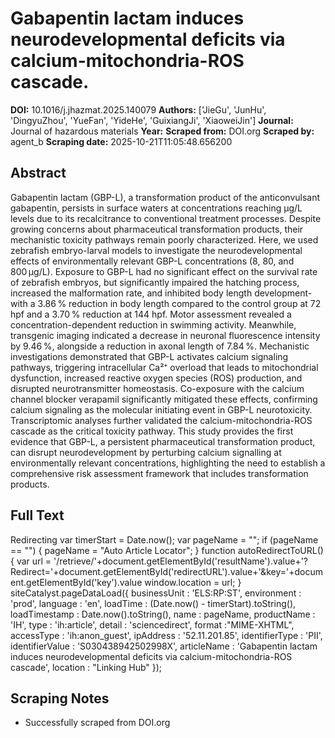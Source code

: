 # Gabapentin lactam induces neurodevelopmental deficits via calcium-mitochondria-ROS cascade.

**DOI:** 10.1016/j.jhazmat.2025.140079
**Authors:** ['JieGu', 'JunHu', 'DingyuZhou', 'YueFan', 'YideHe', 'GuixiangJi', 'XiaoweiJin']
**Journal:** Journal of hazardous materials
**Year:** 
**Scraped from:** DOI.org
**Scraped by:** agent_b
**Scraping date:** 2025-10-21T11:05:48.656200

## Abstract

Gabapentin lactam (GBP-L), a transformation product of the anticonvulsant gabapentin, persists in surface waters at concentrations reaching μg/L levels due to its recalcitrance to conventional treatment processes. Despite growing concerns about pharmaceutical transformation products, their mechanistic toxicity pathways remain poorly characterized. Here, we used zebrafish embryo-larval models to investigate the neurodevelopmental effects of environmentally relevant GBP-L concentrations (8, 80, and 800 μg/L). Exposure to GBP-L had no significant effect on the survival rate of zebrafish embryos, but significantly impaired the hatching process, increased the malformation rate, and inhibited body length development-with a 3.86 % reduction in body length compared to the control group at 72 hpf and a 3.70 % reduction at 144 hpf. Motor assessment revealed a concentration-dependent reduction in swimming activity. Meanwhile, transgenic imaging indicated a decrease in neuronal fluorescence intensity by 9.46 %, alongside a reduction in axonal length of 7.84 %. Mechanistic investigations demonstrated that GBP-L activates calcium signaling pathways, triggering intracellular Ca²⁺ overload that leads to mitochondrial dysfunction, increased reactive oxygen species (ROS) production, and disrupted neurotransmitter homeostasis. Co-exposure with the calcium channel blocker verapamil significantly mitigated these effects, confirming calcium signaling as the molecular initiating event in GBP-L neurotoxicity. Transcriptomic analyses further validated the calcium-mitochondria-ROS cascade as the critical toxicity pathway. This study provides the first evidence that GBP-L, a persistent pharmaceutical transformation product, can disrupt neurodevelopment by perturbing calcium signalling at environmentally relevant concentrations, highlighting the need to establish a comprehensive risk assessment framework that includes transformation products.

## Full Text

Redirecting var timerStart = Date.now(); var pageName = ""; if (pageName == "") { pageName = "Auto Article Locator"; } function autoRedirectToURL() { var url = '/retrieve/'+document.getElementById('resultName').value+'?Redirect='+document.getElementById('redirectURL').value+'&key='+document.getElementById('key').value window.location = url; } siteCatalyst.pageDataLoad({ businessUnit : 'ELS:RP:ST', environment : 'prod', language : 'en', loadTime : (Date.now() - timerStart).toString(), loadTimestamp : Date.now().toString(), name : pageName, productName : 'IH', type : 'ih:article', detail : 'sciencedirect', format :"MIME-XHTML", accessType : 'ih:anon_guest', ipAddress : '52.11.201.85', identifierType : 'PII', identifierValue : 'S030438942502998X', articleName : 'Gabapentin lactam induces neurodevelopmental deficits via calcium-mitochondria-ROS cascade', location : "Linking Hub" });

## Scraping Notes

- Successfully scraped from DOI.org
